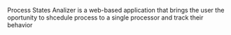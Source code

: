 Process States Analizer is a web-based application that brings the user the oportunity to shcedule process to a single processor and track their behavior
